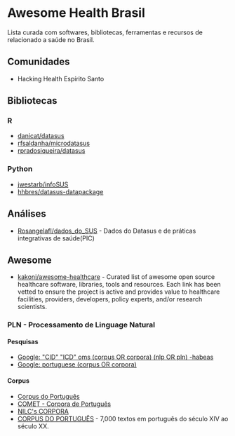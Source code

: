 # Awesome Health Brasil
Lista curada com softwares, bibliotecas, ferramentas e recursos de relacionado a saúde no Brasil.


## Comunidades

- Hacking Health Espírito Santo

## Bibliotecas

### R 

- [danicat/datasus](https://github.com/danicat/datasus)
- [rfsaldanha/microdatasus](https://github.com/rfsaldanha/microdatasus)
- [rpradosiqueira/datasus](https://github.com/rpradosiqueira/datasus)

### Python

- [jwestarb/infoSUS](https://github.com/jwestarb/infoSUS)
- [hhbres/datasus-datapackage](https://github.com/hhbres/datasus-datapackage)

## Análises

- [Rosangelafl/dados_do_SUS](https://github.com/Rosangelafl/dados_do_SUS) - Dados do Datasus e de práticas integrativas de saúde(PIC)

## Awesome

- [kakoni/awesome-healthcare](https://github.com/kakoni/awesome-healthcare) - Curated list of awesome open source healthcare software, libraries, tools and resources. Each link has been vetted to ensure the project is active and provides value to healthcare facilities, providers, developers, policy experts, and/or research scientists.

### PLN - Processamento de Linguage Natural

#### Pesquisas

- [Google: "CID" "ICD" oms (corpus OR corpora) (nlp OR pln) -habeas](http://bit.ly/2P4vJiw)
- [Google: portuguese (corpus OR corpora)](http://bit.ly/2KsJc5q)

#### Corpus
- [Corpus do Português](https://www.corpusdoportugues.org/)
- [COMET - Corpora de Português](http://comet.fflch.usp.br/corporaportugues)
- [NILC's CORPORA](http://www.nilc.icmc.usp.br/nilc/tools/corpora.htm)
- [CORPUS DO PORTUGUÊS](https://corpus.byu.edu/cdp/x.asp) - 7,000 textos em português do século XIV ao século XX.
